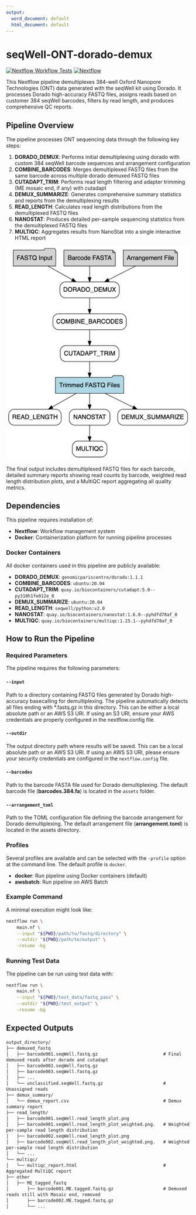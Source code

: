 ```yaml
---
output:
  word_document: default
  html_document: default
---
```

# seqWell-ONT-dorado-demux


[![Nextflow Workflow Tests](https://github.com/seqwell/seqWell-ONT-dorado-demux/actions/workflows/nextflow-ci.yml/badge.svg?branch=main)](https://github.com/seqwell/seqWell-ONT-dorado-demux/actions/workflows/nextflow-ci.yml?query=branch%3Amain)
[![Nextflow](https://img.shields.io/badge/Nextflow%20DSL2-%E2%89%A523.04.0-blue.svg)](https://www.nextflow.io/)



This Nextflow pipeline demultiplexes 384-well Oxford Nanopore Technologies (ONT) data generated with the seqWell kit using Dorado. It processes Dorado high-accuracy FASTQ files, assigns reads based on customer 384 seqWell barcodes, filters by read length, and produces comprehensive QC reports.

## Pipeline Overview

The pipeline processes ONT sequencing data through the following key steps:

1. **DORADO_DEMUX**: Performs initial demultiplexing using dorado with custom 384 seqWell barcode sequences and arrangement configuration
2. **COMBINE_BARCODES**: Merges demultiplexed FASTQ files from the same barcode across multiple dorado demuxed FASTQ files
3. **CUTADAPT_TRIM**: Performs read length filtering and adapter trimming (ME mosaic end, if any) with cutadapt
4. **DEMUX_SUMMARIZE**: Generates comprehensive summary statistics and reports from the demultiplexing results
5. **READ_LENGTH**: Calculates read length distributions from the demultiplexed FASTQ files
6. **NANOSTAT**: Produces detailed per-sample sequencing statistics from the demultiplexed FASTQ files
7. **MULTIQC**: Aggregates results from NanoStat into a single interactive HTML report



![384-well seqWell Dorado demux ONT data Workflow](assets/dorado_ont_workflow.png)



The final output includes demultiplexed FASTQ files for each barcode, detailed summary reports showing read counts by barcode, weighted read length distribution plots, and a MultiQC report aggregating all quality metrics.

## Dependencies

This pipeline requires installation of:
- **Nextflow**: Workflow management system
- **Docker**: Containerization platform for running pipeline processes

### Docker Containers

All docker containers used in this pipeline are publicly available:

- **DORADO_DEMUX**: `genomicpariscentre/dorado:1.1.1` 
- **COMBINE_BARCODES**: `ubuntu:20.04`
- **CUTADAPT_TRIM**: `quay.io/biocontainers/cutadapt:5.0--py310h1fe012e_0`
- **DEMUX_SUMMARIZE**: `ubuntu:20.04`
- **READ_LENGTH**: `seqwell/python:v2.0`
- **NANOSTAT**: `quay.io/biocontainers/nanostat:1.6.0--pyhdfd78af_0`
- **MULTIQC**: `quay.io/biocontainers/multiqc:1.25.1--pyhdfd78af_0`

## How to Run the Pipeline

### Required Parameters

The pipeline requires the following parameters:

#### `--input`
Path to a directory containing FASTQ files generated by Dorado high-accuracy basecalling for demultiplexing. The pipeline automatically detects all files ending with *.fastq.gz in this directory. This can be either a local absolute path or an AWS S3 URI. If using an S3 URI, ensure your AWS credentials are properly configured in the nextflow.config file.

#### `--outdir`
The output directory path where results will be saved. This can be a local absolute path or an AWS S3 URI. If using an AWS S3 URI, please ensure your security credentials are configured in the `nextflow.config` file.

#### `--barcodes`
Path to the barcode FASTA file used for Dorado demultiplexing. The default barcode file (**barcodes.384.fa**) is located in the `assets` folder.

#### `--arrangement_toml`
Path to the TOML configuration file defining the barcode arrangement for Dorado demultiplexing. The default arrangement file (**arrangement.toml**) is located in the assets directory.

### Profiles

Several profiles are available and can be selected with the `-profile` option at the command line. The default profile is `docker`.

- **docker**: Run pipeline using Docker containers (default)
- **awsbatch**: Run pipeline on AWS Batch

### Example Command

A minimal execution might look like:

```bash
nextflow run \
    main.nf \
    --input "${PWD}/path/to/fastq/directory" \
    --outdir "${PWD}/path/to/output" \
    -resume -bg
```

### Running Test Data

The pipeline can be run using test data with:

```bash
nextflow run \
    main.nf \
    --input "${PWD}/test_data/fastq_pass" \
    --outdir "${PWD}/test_output" \
    -resume -bg
```

## Expected Outputs

```
output_directory/
├── demuxed_fastq
│   ├── barcode001.seqWell.fastq.gz                         # Final demuxed reads after dorado and cutadapt
│   ├── barcode002.seqWell.fastq.gz
│   ├── barcode003.seqWell.fastq.gz
│   ├── ...
│   └── unclassified.seqWell.fastq.gz                       # Unassigned reads
├── demux_summary/
│   └── demux_report.csv                                    # Demux summary report
├── read_length/
│   ├── barcode001.seqWell.read_length_plot.png             
│   ├── barcode001.seqWell.read_length_plot_weighted.png.   # Weighted per-sample read length distribution
│   ├── barcode002.seqWell.read_length_plot.png             
│   ├── barcode002.seqWell.read_length_plot_weighted.png.   # Weighted per-sample read length distribution
│   └── ...
└── multiqc/
│   └── multiqc_report.html                                 # Aggregated MultiQC report
├── other
│   ├── ME_tagged_fastq
│       ├── barcode001.ME.tagged.fastq.gz                   # Demuxed reads still with Masaic end, removed
│       ├── barcode002.ME.tagged.fastq.gz
│       └── ...
```

